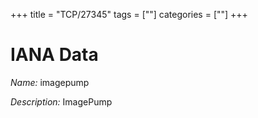 +++
title = "TCP/27345"
tags = [""]
categories = [""]
+++

# IANA Data

_Name:_ imagepump

_Description:_ ImagePump

